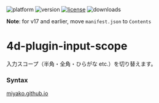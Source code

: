 ![platform](https://img.shields.io/static/v1?label=platform&message=win-64&color=blue)
![version](https://img.shields.io/badge/version-17%2B-3E8B93)
[![license](https://img.shields.io/github/license/miyako/4d-plugin-input-scope)](LICENSE)
![downloads](https://img.shields.io/github/downloads/miyako/4d-plugin-input-scope/total)

**Note**: for v17 and earlier, move `manifest.json` to `Contents`

# 4d-plugin-input-scope
入力スコープ（半角・全角・ひらがな etc.）を切り替えます。

### Syntax

[miyako.github.io](https://miyako.github.io/2019/07/25/4d-plugin-input-scope.html)
